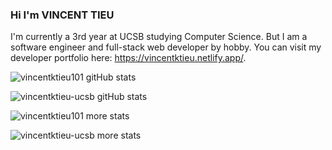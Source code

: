 ### Hi I'm VINCENT TIEU

I'm currently a 3rd year at UCSB studying Computer Science. But I am a software engineer and full-stack web developer by hobby. You can visit my developer portfolio here: <a href="https://vincentktieu.netlify.app/" rel="noreferrer" target="_blank">https://vincentktieu.netlify.app/</a>.

<p>
<img alt="vincentktieu101 gitHub stats" src="https://github-readme-stats.codestackr.vercel.app/api?username=vincentktieu101&show_icons=true&hide_border=true&hide=stars&count_private=true&theme=tokyonight&include_all_commits=true"/>
</p>

<p>
<img alt="vincentktieu-ucsb gitHub stats" src="https://github-readme-stats.codestackr.vercel.app/api?username=vincentktieu-ucsb&show_icons=true&hide_border=true&hide=stars&count_private=true&theme=tokyonight&include_all_commits=true"/>
</p>

<p><img src="https://github-readme-stats.vercel.app/api/top-langs?username=vincentktieu101&show_icons=true&theme=tokyonight&locale=en&layout=compact" alt="vincentktieu101 more stats" /></p>

<p><img src="https://github-readme-stats.vercel.app/api/top-langs?username=vincentktieu-ucsb&show_icons=true&theme=tokyonight&locale=en&layout=compact" alt="vincentktieu-ucsb more stats" /></p>
